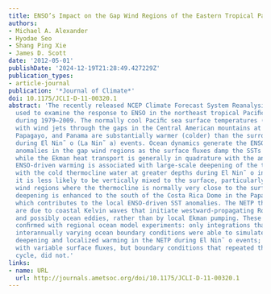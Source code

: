 ```yaml
---
title: ENSO’s Impact on the Gap Wind Regions of the Eastern Tropical Pacific Ocean*
authors:
- Michael A. Alexander
- Hyodae Seo
- Shang Ping Xie
- James D. Scott
date: '2012-05-01'
publishDate: '2024-12-19T21:28:49.427229Z'
publication_types:
- article-journal
publication: '*Journal of Climate*'
doi: 10.1175/JCLI-D-11-00320.1
abstract: 'The recently released NCEP Climate Forecast System Reanalysis (CFSR) is
  used to examine the response to ENSO in the northeast tropical Paciﬁc Ocean (NETP)
  during 1979–2009. The normally cool Paciﬁc sea surface temperatures (SSTs) associated
  with wind jets through the gaps in the Central American mountains at Tehuantepec,
  Papagayo, and Panama are substantially warmer (colder) than the surrounding ocean
  during El Nin˜ o (La Nin˜ a) events. Ocean dynamics generate the ENSO-related SST
  anomalies in the gap wind regions as the surface ﬂuxes damp the SSTs anomalies,
  while the Ekman heat transport is generally in quadrature with the anomalies. The
  ENSO-driven warming is associated with large-scale deepening of the thermocline;
  with the cold thermocline water at greater depths during El Nin˜ o in the NETP,
  it is less likely to be vertically mixed to the surface, particularly in the gap
  wind regions where the thermocline is normally very close to the surface. The thermocline
  deepening is enhanced to the south of the Costa Rica Dome in the Papagayo region,
  which contributes to the local ENSO-driven SST anomalies. The NETP thermocline changes
  are due to coastal Kelvin waves that initiate westward-propagating Rossby waves,
  and possibly ocean eddies, rather than by local Ekman pumping. These ﬁndings were
  conﬁrmed with regional ocean model experiments: only integrations that included
  interannually varying ocean boundary conditions were able to simulate the thermocline
  deepening and localized warming in the NETP during El Nin˜ o events; the simulation
  with variable surface ﬂuxes, but boundary conditions that repeated the seasonal
  cycle, did not.'
links:
- name: URL
  url: http://journals.ametsoc.org/doi/10.1175/JCLI-D-11-00320.1
---
```

